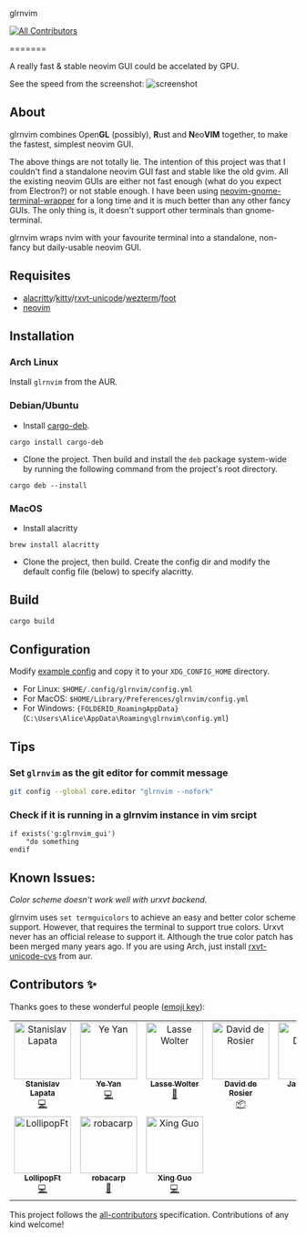 glrnvim
<!-- ALL-CONTRIBUTORS-BADGE:START - Do not remove or modify this section -->
[![All Contributors](https://img.shields.io/badge/all_contributors-10-orange.svg?style=flat-square)](#contributors-)
<!-- ALL-CONTRIBUTORS-BADGE:END -->

=======

A really fast & stable neovim GUI could be accelated by GPU.

See the speed from the screenshot:
![screenshot](screenshot/very_fast.gif)

## About

glrnvim combines Open**GL** (possibly), **R**ust and **N**eo**VIM** together, to make the fastest, simplest neovim GUI.

The above things are not totally lie. The intention of this project was that I couldn't find a standalone neovim GUI fast and stable like the old gvim. All the existing neovim GUIs are either not fast enough (what do you expect from Electron?) or not stable enough. I have been using [neovim-gnome-terminal-wrapper](https://github.com/fmoralesc/neovim-gnome-terminal-wrapper) for a long time and it is much better than any other fancy GUIs. The only thing is, it doesn't support other terminals than gnome-terminal.

glrnvim wraps nvim with your favourite terminal into a standalone, non-fancy but daily-usable neovim GUI.

## Requisites

* [alacritty](https://github.com/jwilm/alacritty)/[kitty](https://github.com/kovidgoyal/kitty)/[rxvt-unicode](http://software.schmorp.de/pkg/rxvt-unicode.html)/[wezterm](https://wezfurlong.org/wezterm/)/[foot](https://codeberg.org/dnkl/foot)
* [neovim](https://neovim.io)

## Installation

### Arch Linux

Install `glrnvim` from the AUR.

### Debian/Ubuntu

- Install [cargo-deb](https://github.com/mmstick/cargo-deb).

```
cargo install cargo-deb
```

- Clone the project. Then build and install the `deb` package system-wide by running the following command from the project's root directory.

```
cargo deb --install
```

### MacOS

- Install alacritty

```
brew install alacritty
```

- Clone the project, then build. Create the config dir and modify the default config file (below) to specify alacritty.

## Build

```sh
cargo build
```

## Configuration

Modify [example config](https://github.com/beeender/glrnvim/blob/master/config.yml) and copy it to your `XDG_CONFIG_HOME` directory.

- For Linux: `$HOME/.config/glrnvim/config.yml`
- For MacOS: `$HOME/Library/Preferences/glrnvim/config.yml`
- For Windows: `{FOLDERID_RoamingAppData}` (`C:\Users\Alice\AppData\Roaming\glrnvim\config.yml`)

## Tips

### Set `glrnvim` as the git editor for commit message

```sh
git config --global core.editor "glrnvim --nofork"
```

### Check if it is running in a glrnvim instance in vim srcipt

```viml
if exists('g:glrnvim_gui')
    "do something
endif
```

## Known Issues:

_Color scheme doesn't work well with urxvt backend._

glrnvim uses `set termguicolors` to achieve an easy and better color scheme support. However, that requires the terminal to support true colors. Urxvt never has an official release to support it. Although the true color patch has been merged many years ago. If you are using Arch, just install [rxvt-unicode-cvs](https://aur.archlinux.org/packages/rxvt-unicode-cvs) from aur.

## Contributors ✨

Thanks goes to these wonderful people ([emoji key](https://allcontributors.org/docs/en/emoji-key)):

<!-- ALL-CONTRIBUTORS-LIST:START - Do not remove or modify this section -->
<!-- prettier-ignore-start -->
<!-- markdownlint-disable -->
<table>
  <tbody>
    <tr>
      <td align="center" valign="top" width="14.28%"><a href="https://github.com/Stanislav-Lapata"><img src="https://avatars1.githubusercontent.com/u/12072329?v=4?s=100" width="100px;" alt="Stanislav Lapata"/><br /><sub><b>Stanislav Lapata</b></sub></a><br /><a href="https://github.com/beeender/glrnvim/commits?author=Stanislav-Lapata" title="Code">💻</a></td>
      <td align="center" valign="top" width="14.28%"><a href="https://github.com/yeyan"><img src="https://avatars1.githubusercontent.com/u/5893217?v=4?s=100" width="100px;" alt="Ye Yan"/><br /><sub><b>Ye Yan</b></sub></a><br /><a href="https://github.com/beeender/glrnvim/commits?author=yeyan" title="Code">💻</a></td>
      <td align="center" valign="top" width="14.28%"><a href="https://github.com/LasseWolter"><img src="https://avatars1.githubusercontent.com/u/29123172?v=4?s=100" width="100px;" alt="Lasse Wolter"/><br /><sub><b>Lasse Wolter</b></sub></a><br /><a href="https://github.com/beeender/glrnvim/commits?author=LasseWolter" title="Documentation">📖</a></td>
      <td align="center" valign="top" width="14.28%"><a href="http://twitter.com/#!/ddrcode"><img src="https://avatars1.githubusercontent.com/u/700125?v=4?s=100" width="100px;" alt="David de Rosier"/><br /><sub><b>David de Rosier</b></sub></a><br /><a href="#platform-ddrcode" title="Packaging/porting to new platform">📦</a></td>
      <td align="center" valign="top" width="14.28%"><a href="http://jandamm.de"><img src="https://avatars.githubusercontent.com/u/5963139?v=4?s=100" width="100px;" alt="Jan Damm"/><br /><sub><b>Jan Damm</b></sub></a><br /><a href="https://github.com/beeender/glrnvim/commits?author=jandamm" title="Code">💻</a></td>
      <td align="center" valign="top" width="14.28%"><a href="https://github.com/p00f"><img src="https://avatars.githubusercontent.com/u/36493671?v=4?s=100" width="100px;" alt="Chinmay Dalal"/><br /><sub><b>Chinmay Dalal</b></sub></a><br /><a href="https://github.com/beeender/glrnvim/commits?author=p00f" title="Code">💻</a></td>
      <td align="center" valign="top" width="14.28%"><a href="https://crisidev.org/"><img src="https://avatars.githubusercontent.com/u/1781140?v=4?s=100" width="100px;" alt="Matteo Bigoi"/><br /><sub><b>Matteo Bigoi</b></sub></a><br /><a href="https://github.com/beeender/glrnvim/commits?author=crisidev" title="Code">💻</a></td>
    </tr>
    <tr>
      <td align="center" valign="top" width="14.28%"><a href="https://github.com/LollipopFt"><img src="https://avatars.githubusercontent.com/u/62802897?v=4?s=100" width="100px;" alt="LollipopFt"/><br /><sub><b>LollipopFt</b></sub></a><br /><a href="https://github.com/beeender/glrnvim/commits?author=LollipopFt" title="Code">💻</a></td>
      <td align="center" valign="top" width="14.28%"><a href="https://github.com/robacarp"><img src="https://avatars.githubusercontent.com/u/208647?v=4?s=100" width="100px;" alt="robacarp"/><br /><sub><b>robacarp</b></sub></a><br /><a href="https://github.com/beeender/glrnvim/commits?author=robacarp" title="Documentation">📖</a></td>
      <td align="center" valign="top" width="14.28%"><a href="https://higuoxing.com"><img src="https://avatars.githubusercontent.com/u/21099318?v=4?s=100" width="100px;" alt="Xing Guo"/><br /><sub><b>Xing Guo</b></sub></a><br /><a href="https://github.com/beeender/glrnvim/commits?author=higuoxing" title="Code">💻</a></td>
    </tr>
  </tbody>
</table>

<!-- markdownlint-restore -->
<!-- prettier-ignore-end -->

<!-- ALL-CONTRIBUTORS-LIST:END -->

This project follows the [all-contributors](https://github.com/all-contributors/all-contributors) specification. Contributions of any kind welcome!

